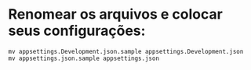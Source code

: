 # Renomear os arquivos e colocar seus configurações:

```shell
mv appsettings.Development.json.sample appsettings.Development.json
mv appsettings.json.sample appsettings.json
```
